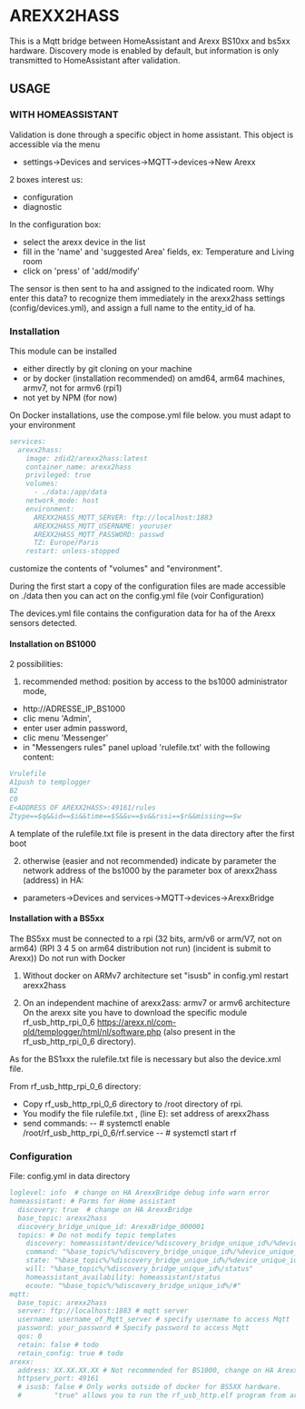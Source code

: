 # AREXX2HASS

This is a Mqtt bridge between HomeAssistant and Arexx BS10xx and bs5xx hardware.
Discovery mode is enabled by default, but information is only transmitted to HomeAssistant after validation.

## USAGE 
### WITH HOMEASSISTANT
Validation is done through a specific object in home assistant.
This object is accessible via the menu
 - settings->Devices and services->MQTT->devices->New Arexx

2 boxes interest us:
- configuration
- diagnostic
  
In the configuration box:
- select the arexx device in the list
- fill in the 'name' and 'suggested Area' fields, ex: Temperature and Living room
- click on 'press' of 'add/modify'

The sensor is then sent to ha and assigned to the indicated room.
Why enter this data? to recognize them immediately in the arexx2hass settings (config/devices.yml), and assign a full name to the entity_id of ha.

### Installation
This module can be installed
- either directly by git cloning on your machine
- or by docker (installation recommended) on amd64, arm64 machines, armv7, not for armv6 (rpi1) 
- not yet by NPM (for now)

On Docker installations, use the compose.yml file below. you must adapt to your environment
```bibtex
services:
  arexx2hass:
    image: zdid2/arexx2hass:latest
    container_name: arexx2hass
    privileged: true
    volumes:
      - ./data:/app/data
    network_mode: host
    environment:
      AREXX2HASS_MQTT_SERVER: ftp://localhost:1883
      AREXX2HASS_MQTT_USERNAME: youruser
      AREXX2HASS_MQTT_PASSWORD: passwd
      TZ: Europe/Paris
    restart: unless-stopped
```
customize the contents of "volumes" and "environment".

During the first start a copy of the configuration files are made accessible on ./data
then you can act on the config.yml file (voir Configuration)
 
The devices.yml file contains the configuration data for ha of the Arexx sensors detected.

#### Installation on BS1000
2 possibilities:
1) recommended method: position by access to the bs1000 administrator mode,
- http://ADRESSE_IP_BS1000
- clic menu 'Admin',
- enter user admin password,
- clic menu 'Messenger'
- in "Messengers rules" panel upload 'rulefile.txt' with the following content:
```bibtex
Vrulefile
A1push to templogger
B2
C0
E<ADDRESS OF AREXX2HASS>:49161/rules
Ztype==$q&&id==$i&&time==$S&&v==$v&&rssi==$r&&missing==$w
```
A template of the rulefile.txt file is present in the data directory after the first boot

2) otherwise (easier and not recommended) indicate by parameter the network address of the bs1000 by the parameter box of arexx2hass (address) in HA:
- parameters->Devices and services->MQTT->devices->ArexxBridge

#### Installation with a BS5xx
The BS5xx must be connected to a rpi (32 bits, arm/v6 or arm/V7, not on arm64) (RPI 3 4 5 on arm64 distribution not run) (incident is submit to Arexx))
Do not run with Docker

1) Without docker on ARMv7 architecture
set "isusb" in config.yml
restart arexx2hass

2) On an independent machine of arexx2ass: armv7 or armv6 architecture
On the arexx site you have to download the specific module rf_usb_http_rpi_0_6 https://arexx.nl/com-old/templogger/html/nl/software.php (also present in the rf_usb_http_rpi_0_6 directory). 

As for the BS1xxx the rulefile.txt file is necessary but also the device.xml file.

From rf_usb_http_rpi_0_6 directory:
- Copy rf_usb_http_rpi_0_6 directory to /root directory of rpi.
- You modify the file rulefile.txt , (line E): set address of arexx2hass 
- send commands:
-- \# systemctl enable /root/rf_usb_http_rpi_0_6/rf.service
-- \# systemctl start rf 


### Configuration
File: config.yml in data directory
```bibtex
loglevel: info  # change on HA ArexxBridge debug info warn error 
homeassistant: # Parms for Home assistant 
  discovery: true  # change on HA ArexxBridge 
  base_topic: arexx2hass
  discovery_bridge_unique_id: ArexxBridge_000001 
  topics: # Do not modify topic templates
    discovery: homeassistant/device/%discovery_bridge_unique_id%/%device_unique_id%/config
    command: "%base_topic%/%discovery_bridge_unique_id%/%device_unique_id%/%commandtype%"
    state: "%base_topic%/%discovery_bridge_unique_id%/%device_unique_id%/state"
    will: "%base_topic%/%discovery_bridge_unique_id%/status"
    homeassistant_availability: homeassistant/status
    ecoute: "%base_topic%/%discovery_bridge_unique_id%/#"
mqtt:
  base_topic: arexx2hass
  server: ftp://localhost:1883 # mqtt server
  username: username_of_Mqtt_server # specify username to access Mqtt
  password: your_password # Specify password to access Mqtt
  qos: 0
  retain: false # todo
  retain_config: true # todo
arexx:
  address: XX.XX.XX.XX # Not recommended for BS1000, change on HA ArexxBridge 
  httpserv_port: 49161
  # isusb: false # Only works outside of docker for BS5XX hardware. 
  #        "true" allows you to run the rf_usb_http.elf program from arexx2hass with localhost parameter
  
  
```

